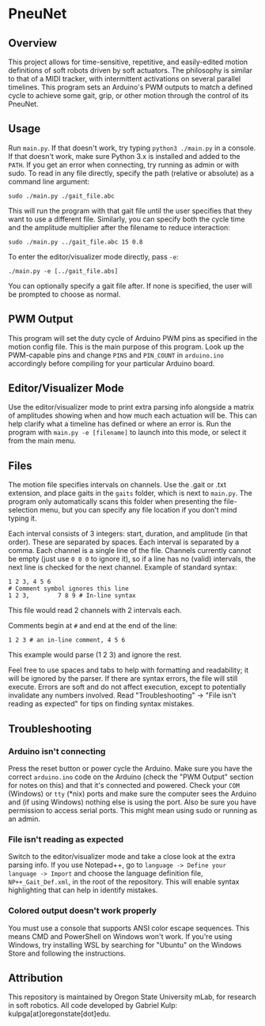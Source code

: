 # PneuNet

## Overview
This project allows for time-sensitive, repetitive, and easily-edited motion definitions of soft robots driven by soft actuators. The philosophy is similar to that of a MIDI tracker, with intermittent activations on several parallel timelines. This program sets an Arduino's PWM outputs to match a defined cycle to achieve some gait, grip, or other motion through the control of its PneuNet.

## Usage
Run `main.py`. If that doesn't work, try typing `python3 ./main.py` in a console. If that doesn't work, make sure Python 3.x is installed and added to the `PATH`. If you get an error when connecting, try running as admin or with sudo. To read in any file directly, specify the path (relative or absolute) as a command line argument:

	sudo ./main.py ./gait_file.abc

This will run the program with that gait file until the user specifies that they want to use a different file. Similarly, you can specify both the cycle time and the amplitude multiplier after the filename to reduce interaction:

	sudo ./main.py ../gait_file.abc 15 0.8

To enter the editor/visualizer mode directly, pass `-e`:

	./main.py -e [../gait_file.abs]

You can optionally specify a gait file after. If none is specified, the user will be prompted to choose as normal.

## PWM Output
This program will set the duty cycle of Arduino PWM pins as specified in the motion config file. This is the main purpose of this program. Look up the PWM-capable pins and change `PINS` and `PIN_COUNT` in `arduino.ino` accordingly before compiling for your particular Arduino board.

## Editor/Visualizer Mode
Use the editor/visualizer mode to print extra parsing info alongside a matrix of amplitudes showing when and how much each actuation will be. This can help clarify what a timeline has defined or where an error is. Run the program with `main.py -e [filename]` to launch into this mode, or select it from the main menu.

## Files
The motion file specifies intervals on channels. Use the .gait or .txt extension, and place gaits in the `gaits` folder, which is next to `main.py`. The program only automatically scans this folder when presenting the file-selection menu, but you can specify any file location if you don't mind typing it.

Each interval consists of 3 integers: start, duration, and amplitude (in that order). These are separated by spaces. Each interval is separated by a comma. Each channel is a single line of the file. Channels currently cannot be empty (just use `0 0 0` to ignore it), so if a line has no (valid) intervals, the next line is checked for the next channel. Example of standard syntax:

	1 2 3, 4 5 6
	# Comment symbol ignores this line
	1 2 3,        7 8 9 # In-line syntax

This file would read 2 channels with 2 intervals each. 

Comments begin at `#` and end at the end of the line:

	1 2 3 # an in-line comment, 4 5 6

This example would parse (1 2 3) and ignore the rest. 

Feel free to use spaces and tabs to help with formatting and readability; it will be ignored by the parser. If there are syntax errors, the file will still execute. Errors are soft and do not affect execution, except to potentially invalidate any numbers involved. Read "Troubleshooting" -> "File isn't reading as expected" for tips on finding syntax mistakes.

## Troubleshooting
### Arduino isn't connecting
Press the reset button or power cycle the Arduino. Make sure you have the correct `arduino.ino` code on the Arduino (check the "PWM Output" section for notes on this) and that it's connected and powered. Check your `COM` (Windows) or `tty` (*nix) ports and make sure the computer sees the Arduino and (if using Windows) nothing else is using the port. Also be sure you have permission to access serial ports. This might mean using sudo or running as an admin.

### File isn't reading as expected
Switch to the editor/visualizer mode and take a close look at the extra parsing info. If you use Notepad++, go to `language -> Define your language -> Import` and choose the language definition file, `NP++_Gait_Def.xml`, in the root of the repository. This will enable syntax highlighting that can help in identify mistakes.

### Colored output doesn't work properly
You must use a console that supports ANSI color escape sequences. This means CMD and PowerShell on Windows won't work. If you're using Windows, try installing WSL by searching for "Ubuntu" on the Windows Store and following the instructions.

## Attribution
This repository is maintained by Oregon State University mLab, for research in soft robotics. All code developed by Gabriel Kulp: kulpga[at]oregonstate[dot]edu.
